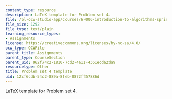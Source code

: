 ```yaml
---
content_type: resource
description: LaTeX template for Problem set 4.
file: /ol-ocw-studio-app/courses/6-006-introduction-to-algorithms-spring-2008/12cf6cdb54c2889a8feb0872ff57886d_ps4_template.tex
file_size: 1292
file_type: text/plain
learning_resource_types:
- Assignments
license: https://creativecommons.org/licenses/by-nc-sa/4.0/
ocw_type: OCWFile
parent_title: Assignments
parent_type: CourseSection
parent_uid: 962f74c2-1810-7cd2-4a11-4361ecda2da9
resourcetype: Other
title: Problem set 4 template
uid: 12cf6cdb-54c2-889a-8feb-0872ff57886d
---
```

LaTeX template for Problem set 4.